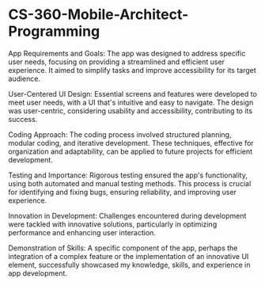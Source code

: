 # CS-360-Mobile-Architect-Programming
App Requirements and Goals: The app was designed to address specific user needs, focusing on providing a streamlined and efficient user experience. It aimed to simplify tasks and improve accessibility for its target audience.

User-Centered UI Design: Essential screens and features were developed to meet user needs, with a UI that's intuitive and easy to navigate. The design was user-centric, considering usability and accessibility, contributing to its success.

Coding Approach: The coding process involved structured planning, modular coding, and iterative development. These techniques, effective for organization and adaptability, can be applied to future projects for efficient development.

Testing and Importance: Rigorous testing ensured the app's functionality, using both automated and manual testing methods. This process is crucial for identifying and fixing bugs, ensuring reliability, and improving user experience.

Innovation in Development: Challenges encountered during development were tackled with innovative solutions, particularly in optimizing performance and enhancing user interaction.

Demonstration of Skills: A specific component of the app, perhaps the integration of a complex feature or the implementation of an innovative UI element, successfully showcased my knowledge, skills, and experience in app development.